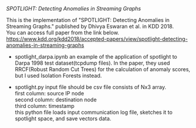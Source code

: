 _SPOTLIGHT: Detecting Anomalies in Streaming Graphs_

This is the implementation of "SPOTLIGHT: Detecting Anomalies in Streaming Graphs." published by Dhivya Eswaran et al. in KDD 2018.  
You can access full paper from the link below.  
<https://www.kdd.org/kdd2018/accepted-papers/view/spotlight-detecting-anomalies-in-streaming-graphs>

* spotlight_darpa.ipynb
an example of the application of spotlight to Darpa 1998 test dataset(tcpdump files).
In the paper, they used RRCF(Robust Random Cut Trees) for the calculation of anomaly scores, but I used Isolation Forests instead.

* spotlight.py
input file should be csv file consists of Nx3 array.  
first column: source IP node  
second column: destination node  
third column: timestamp  
this python file loads input communication log file, sketches it to spotlight space, and save vectors data. 